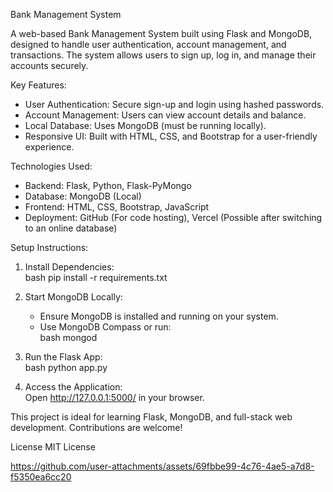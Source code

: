 Bank Management System

A web-based Bank Management System built using Flask and MongoDB, designed to handle user authentication, account management, and transactions. The system allows users to sign up, log in, and manage their accounts securely.

 Key Features:
- User Authentication: Secure sign-up and login using hashed passwords.
- Account Management: Users can view account details and balance.
- Local Database: Uses MongoDB (must be running locally).
- Responsive UI: Built with HTML, CSS, and Bootstrap for a user-friendly experience.

 Technologies Used:
- Backend: Flask, Python, Flask-PyMongo
- Database: MongoDB (Local)
- Frontend: HTML, CSS, Bootstrap, JavaScript
- Deployment: GitHub (For code hosting), Vercel (Possible after switching to an online database)

 Setup Instructions:
1. Install Dependencies:  
     bash
   pip install -r requirements.txt
     
2. Start MongoDB Locally:  
   - Ensure MongoDB is installed and running on your system.  
   - Use MongoDB Compass or run:  
       bash
     mongod
       
3. Run the Flask App:  
     bash
   python app.py
     
4. Access the Application:  
   Open http://127.0.0.1:5000/ in your browser.


This project is ideal for learning Flask, MongoDB, and full-stack web development. Contributions are welcome!

 License
MIT License



https://github.com/user-attachments/assets/69fbbe99-4c76-4ae5-a7d8-f5350ea6cc20

